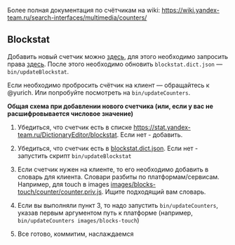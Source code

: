 Более полная документация по счётчикам на wiki: https://wiki.yandex-team.ru/search-interfaces/multimedia/counters/

## Blockstat

Добавить новый счетчик можно [здесь](https://stat.yandex-team.ru/DictionaryEditor/blockstat), для этого необходимо запросить права [здесь](https://idm.yandex-team.ru/#rf-role=yfdbccte#stat/groups/blockStatEditor;;;,rf-expanded=yfdbccte,rf=1). После этого необходимо обновить `blockstat.dict.json` — `bin/updateBlockstat`.

Если необходимо пробросить счётчик на клиент — обращайтесь к @yurich. Или попробуйте посмотреть на `bin/updateCounters`.

**Общая схема при добавлении нового счетчика (или, если у вас не расшифровывается числовое значение)**

1) Убедиться, что счетчик есть в списке https://stat.yandex-team.ru/DictionaryEditor/blockstat. Если нет - добавить.

2) Убедиться, что счетчик есть в [blockstat.dict.json](blockstat.dict.json). Если нет - запустить скрипт `bin/updateBlockstat`

3) Если счетчик нужен на клиенте, то его необходимо добавить в словарь для клиента. Словари разбиты по платформам/сервисам. Например, для touch в images [images/blocks-touch/counter/counter.priv.js](images/blocks-touch/counter/counter.priv.js). Ищите подходящий вам словарь.

4) Если вы выполняли пункт 3, то надо запустить `bin/updateCounters`, указав первым аргументом путь к платформе (например, `bin/updateCounters images/blocks-touch`)

5) Все готово, коммитим, наслаждаемся
